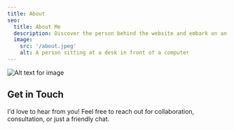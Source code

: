 ```yaml
---
title: About
seo:
  title: About Me
  description: Discover the person behind the website and embark on an inspiring journey together.
  image:
    src: '/about.jpeg'
    alt: A person sitting at a desk in front of a computer
---
```


![Alt text for image](/about.jpeg)


## Get in Touch

I'd love to hear from you! Feel free to reach out for collaboration, consultation, or just a friendly chat.

